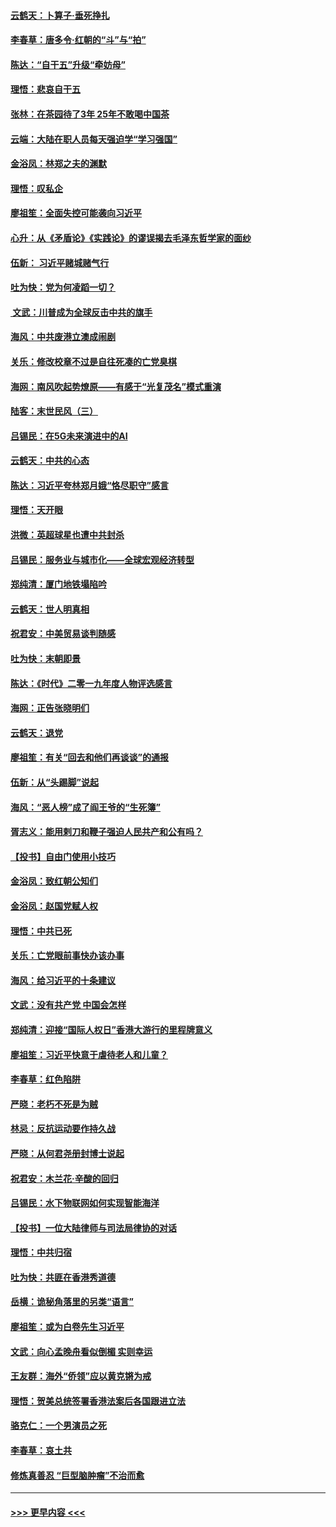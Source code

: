 #### [云鹤天：卜算子‧垂死挣扎](../pages/nsc993/n11739956.md?t=12240022) 
#### [李春草：唐多令‧红朝的“斗”与“拍”](../pages/nsc993/n11739830.md?t=12240022) 
#### [陈达：“自干五”升级“牵妨母”](../pages/nsc993/n11739724.md?t=12240022) 
#### [理悟：悲哀自干五](../pages/nsc993/n11739547.md?t=12240022) 
#### [张林：在茶园待了3年 25年不敢喝中国茶](../pages/nsc993/n11739240.md?t=12240022) 
#### [云端：大陆在职人员每天强迫学“学习强国”](../pages/nsc993/n11738735.md?t=12240022) 
#### [金浴凤：林郑之夫的渊默](../pages/nsc993/n11737735.md?t=12240022) 
#### [理悟：叹私企](../pages/nsc993/n11737715.md?t=12240022) 
#### [廖祖笙：全面失控可能袭向习近平](../pages/nsc993/n11737704.md?t=12240022) 
#### [心升：从《矛盾论》《实践论》的谬误揭去毛泽东哲学家的面纱](../pages/nsc993/n11736962.md?t=12240022) 
#### [伍新： 习近平赌城赌气行](../pages/nsc993/n11736929.md?t=12240022) 
#### [吐为快：党为何凌蹈一切？](../pages/nsc993/n11736915.md?t=12240022) 
#### [ 文武：川普成为全球反击中共的旗手](../pages/nsc993/n11736882.md?t=12240022) 
#### [海风：中共废港立澳成闹剧](../pages/nsc993/n11735857.md?t=12240022) 
#### [关乐：修改校章不过是自往死凑的亡党臭棋](../pages/nsc993/n11735097.md?t=12240022) 
#### [海网：南风吹起势燎原——有感于“光复茂名”模式重演](../pages/nsc993/n11732308.md?t=12240022) 
#### [陆客：末世民风（三）](../pages/nsc993/n11732211.md?t=12240022) 
#### [吕锡民：在5G未来演进中的AI](../pages/nsc993/n11730010.md?t=12240022) 
#### [云鹤天：中共的心态](../pages/nsc993/n11729906.md?t=12240022) 
#### [陈达：习近平夸林郑月娥“恪尽职守”感言](../pages/nsc993/n11729881.md?t=12240022) 
#### [理悟：天开眼](../pages/nsc993/n11729699.md?t=12240022) 
#### [洪微：英超球星也遭中共封杀](../pages/nsc993/n11727243.md?t=12240022) 
#### [吕锡民：服务业与城市化——全球宏观经济转型](../pages/nsc993/n11725845.md?t=12240022) 
#### [郑纯清：厦门地铁塌陷吟](../pages/nsc993/n11725813.md?t=12240022) 
#### [云鹤天：世人明真相](../pages/nsc993/n11725621.md?t=12240022) 
#### [祝君安：中美贸易谈判随感](../pages/nsc993/n11725609.md?t=12240022) 
#### [吐为快：末朝即景](../pages/nsc993/n11723365.md?t=12240022) 
#### [陈达：《时代》二零一九年度人物评选感言](../pages/nsc993/n11723337.md?t=12240022) 
#### [海网：正告张晓明们](../pages/nsc993/n11723228.md?t=12240022) 
#### [云鹤天：退党](../pages/nsc993/n11723056.md?t=12240022) 
#### [廖祖笙：有关“回去和他们再谈谈”的通报](../pages/nsc993/n11722442.md?t=12240022) 
#### [伍新：从“头踢脚”说起](../pages/nsc993/n11722429.md?t=12240022) 
#### [海风：“恶人榜”成了阎王爷的“生死簿”](../pages/nsc993/n11722272.md?t=12240022) 
#### [胥志义：能用剌刀和鞭子强迫人民共产和公有吗？](../pages/nsc993/n11720569.md?t=12240022) 
#### [【投书】自由门使用小技巧](../pages/nsc993/n11720180.md?t=12240022) 
#### [金浴凤：致红朝公知们](../pages/nsc993/n11720563.md?t=12240022) 
#### [金浴凤：赵国党赋人权](../pages/nsc993/n11720533.md?t=12240022) 
#### [理悟：中共已死](../pages/nsc993/n11720233.md?t=12240022) 
#### [关乐：亡党眼前事快办该办事](../pages/nsc993/n11719160.md?t=12240022) 
#### [海风：给习近平的十条建议](../pages/nsc993/n11717616.md?t=12240022) 
#### [文武：没有共产党 中国会怎样](../pages/nsc993/n11717584.md?t=12240022) 
#### [郑纯清：迎接“国际人权日”香港大游行的里程牌意义](../pages/nsc993/n11717417.md?t=12240022) 
#### [廖祖笙：习近平快意于虐待老人和儿童？](../pages/nsc993/n11715313.md?t=12240022) 
#### [李春草：红色陷阱](../pages/nsc993/n11715029.md?t=12240022) 
#### [严晓：老朽不死是为贼](../pages/nsc993/n11712910.md?t=12240022) 
#### [林忌：反抗运动要作持久战](../pages/nsc993/n11712623.md?t=12240022) 
#### [严晓：从何君尧册封博士说起](../pages/nsc993/n11712465.md?t=12240022) 
#### [祝君安：木兰花·辛酸的回归](../pages/nsc993/n11712381.md?t=12240022) 
#### [吕锡民：水下物联网如何实现智能海洋](../pages/nsc993/n11711158.md?t=12240022) 
#### [【投书】一位大陆律师与司法局律协的对话](../pages/nsc993/n11709675.md?t=12240022) 
#### [理悟：中共归宿](../pages/nsc993/n11710059.md?t=12240022) 
#### [吐为快：共匪在香港秀道德](../pages/nsc993/n11709979.md?t=12240022) 
#### [岳横：诡秘角落里的另类“语言”](../pages/nsc993/n11709792.md?t=12240022) 
#### [廖祖笙：或为白卷先生习近平](../pages/nsc993/n11708330.md?t=12240022) 
#### [文武：向心孟晚舟看似倒楣 实则幸运](../pages/nsc993/n11708236.md?t=12240022) 
#### [王友群：海外“侨领”应以黄克锵为戒](../pages/nsc993/n11706176.md?t=12240022) 
#### [理悟：贺美总统签署香港法案后各国跟进立法](../pages/nsc993/n11706853.md?t=12240022) 
#### [骆克仁：一个男演员之死](../pages/nsc993/n11706677.md?t=12240022) 
#### [李春草：哀土共](../pages/nsc993/n11706255.md?t=12240022) 
#### [修炼真善忍 “巨型脑肿瘤”不治而愈](../pages/nsc993/n11705340.md?t=12240022) 

----
#### [ >>> 更早内容 <<< ](../indexes/nsc993-earlier.md)
